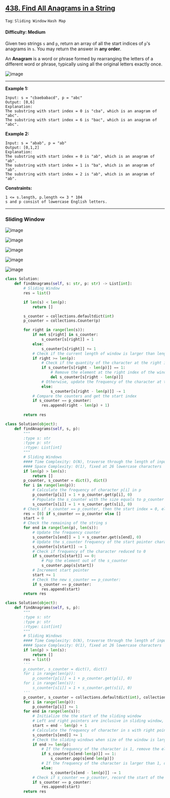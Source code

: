 ## [438. Find All Anagrams in a String](https://leetcode.com/problems/find-all-anagrams-in-a-string)

```Tag```: ```Sliding Window``` ```Hash Map```

#### Difficulty: Medium

Given two strings ```s``` and ```p```, return an array of all the start indices of ```p```'s anagrams in ```s```. You may return the answer in __any order__.

An __Anagram__ is a word or phrase formed by rearranging the letters of a different word or phrase, typically using all the original letters exactly once.

![image](https://user-images.githubusercontent.com/35042430/207155100-685a397d-6a97-40c7-8171-13bddaa06f85.png)

---

__Example 1:__

```
Input: s = "cbaebabacd", p = "abc"
Output: [0,6]
Explanation:
The substring with start index = 0 is "cba", which is an anagram of "abc".
The substring with start index = 6 is "bac", which is an anagram of "abc".
```

__Example 2:__

```
Input: s = "abab", p = "ab"
Output: [0,1,2]
Explanation:
The substring with start index = 0 is "ab", which is an anagram of "ab".
The substring with start index = 1 is "ba", which is an anagram of "ab".
The substring with start index = 2 is "ab", which is an anagram of "ab".
```

__Constraints:__
```
1 <= s.length, p.length <= 3 * 104
s and p consist of lowercase English letters.
```

---

### Sliding Window

![image](https://user-images.githubusercontent.com/35042430/217167331-76f39d00-143a-4053-b726-84749caf8839.png)

![image](https://user-images.githubusercontent.com/35042430/217167544-7f490e0f-baa7-4aa9-bd29-39311664ed5e.png)

![image](https://user-images.githubusercontent.com/35042430/217167566-be3092d4-bea1-4bcc-8549-b4bf7bde9339.png)

![image](https://user-images.githubusercontent.com/35042430/217167614-306acd4b-889d-4131-b0d1-3b285554fb94.png)

![image](https://user-images.githubusercontent.com/35042430/217167647-a0fc3bc0-b57d-456d-904f-18beb4aab782.png)

```Python
class Solution:
    def findAnagrams(self, s: str, p: str) -> List[int]:
        # Sliding Window
        res = list()

        if len(s) < len(p):
            return []

        s_counter = collections.defaultdict(int)
        p_counter = collections.Counter(p)

        for right in range(len(s)):
            if not s[right] in s_counter:
                s_counter[s[right]] = 1
            else:
                s_counter[s[right]] += 1
            # Check if the current length of window is larger than length of p
            if right >= len(p):
                # Check if the quantity of the character at the right index in counter is 1
                if s_counter[s[right - len(p)]] == 1:
                    # Remove the element at the right index of the window
                    del s_counter[s[right - len(p)]]
                # Otherwise, update the frequency of the character at the right index
                else:
                    s_counter[s[right - len(p)]] -= 1
            # Compare the counters and get the start index
            if s_counter == p_counter:
                res.append(right - len(p) + 1)
        
        return res
```

```Python
class Solution(object):
    def findAnagrams(self, s, p):
        """
        :type s: str
        :type p: str
        :rtype: List[int]
        """
        # Sliding Windows
        #### Time Complexity: O(N), traverse through the length of input string s
        #### Space Complexity: O(1), fixed at 26 lowercase characters
        if len(p) > len(s):
            return []
        p_counter, s_counter = dict(), dict()
        for i in range(len(p)):
            # Calculate the frequency of character p[i] in p
            p_counter[p[i]] = 1 + p_counter.get(p[i], 0)
            # Populate the s_counter with the size equals to p_counter
            s_counter[s[i]] = 1 + s_counter.get(s[i], 0)
        # Check if s_counter == p_counter, then the start index = 0, else an empty list
        res = [0] if s_counter == p_counter else []
        start = 0
        # Check the remaining of the string s
        for end in range(len(p), len(s)):
            # Update the frequency counter
            s_counter[s[end]] = 1 + s_counter.get(s[end], 0)
            # Update the s_counter frequency of the start pointer character as start pointer moving to the right
            s_counter[s[start]] -= 1
            # Check if frequency of the character reduced to 0
            if s_counter[s[start]] == 0:
                # Pop the element out of the s_counter
                s_counter.pop(s[start])
            # Increment start pointer
            start += 1
            # Check the new s_counter == p_counter:
            if s_counter == p_counter:
                res.append(start)
        return res
```

```Python
class Solution(object):
    def findAnagrams(self, s, p):
        """
        :type s: str
        :type p: str
        :rtype: List[int]
        """
        # Sliding Windows
        #### Time Complexity: O(N), traverse through the length of input string s
        #### Space Complexity: O(1), fixed at 26 lowercase characters
        if len(p) > len(s):
            return []
        res = list()
        '''
        p_counter, s_counter = dict(), dict()
        for i in range(len(p)):
            p_counter[p[i]] = 1 + p_counter.get(p[i], 0)
        for i in range(len(s)):
            s_counter[s[i]] = 1 + s_counter.get(s[i], 0)
        '''
        p_counter, s_counter = collections.defaultdict(int), collections.defaultdict(int)
        for i in range(len(p)):
            p_counter[p[i]] += 1
        for end in range(len(s)):
            # Initialize the the start of the sliding window
            # Left and right pointers are inclusive in sliding window, hence the size of the window is end - start + 1            
            start = end - len(p) + 1
            # Calculate the frequency of character in s with right pointer
            s_counter[s[end]] += 1
            # Check the sliding windows when size of the window is larger than p
            if end >= len(p):
                # If the frequency of the character is 1, remove the element
                if s_counter[s[end-len(p)]] == 1:
                    s_counter.pop(s[end-len(p)])
                # If the frequency of the character is larger than 1, decrement the frequency
                else:
                    s_counter[s[end - len(p)]] -= 1
            # Check if s_counter == p_counter, record the start of the sliding window
            if s_counter == p_counter:
                res.append(start)
        return res
```
